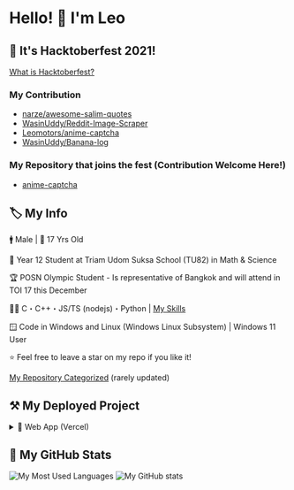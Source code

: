 # Hello! 👋 I'm Leo

## 🎃 It's Hacktoberfest 2021!

[What is Hacktoberfest?](https://hacktoberfest.digitalocean.com/)

### My Contribution

- [narze/awesome-salim-quotes](https://github.com/narze/awesome-salim-quotes)
- [WasinUddy/Reddit-Image-Scraper](https://github.com/WasinUddy/Reddit-Image-Scraper)
- [Leomotors/anime-captcha](https://github.com/Leomotors/anime-captcha)
- [WasinUddy/Banana-log](https://github.com/WasinUddy/Banana-log)

### My Repository that joins the fest (Contribution Welcome Here!)

- [anime-captcha](https://github.com/Leomotors/anime-captcha)

## 🏷️ My Info

🚹 Male | 🎂 17 Yrs Old

🏫 Year 12 Student at Triam Udom Suksa School (TU82) in Math & Science

🏆 POSN Olympic Student - Is representative of Bangkok and will attend in TOI 17 this December

👨‍💻 C・C++・JS/TS (nodejs)・Python | [My Skills](./LanguageSkill.md)

🪟 Code in Windows and Linux (Windows Linux Subsystem) | Windows 11 User

⭐ Feel free to leave a star on my repo if you like it!

[My Repository Categorized](https://github.com/Leomotors/Leomotors/blob/main/Repository.md) (rarely updated)

## ⚒️ My Deployed Project

<details>
 <summary>🔺 Web App (Vercel)</summary>

- [Website Vector Calculator 2](https://github.com/Leomotors/Website-Vector-Calculator-2) => [Vercel App](https://mini-vector-calculator.vercel.app)
- [My Repositories](https://github.com/Leomotors/my-repos) => [Vercel App](https://leomotors-repos.vercel.app)
- [Anime Captcha](https://github.com/Leomotors/anime-captcha) => [Vercel App](https://anime-captcha.vercel.app)

</details>

## 🔢 My GitHub Stats

![My Most Used Languages](https://github-readme-stats.vercel.app/api/top-langs/?username=Leomotors&layout=compact&langs_count=10&count_private=true)
 ![My GitHub stats](https://github-readme-stats.vercel.app/api?username=Leomotors&count_private=true)

<!-- // auto generated by github but I will keep it
**Leomotors/Leomotors** is a ✨ _special_ ✨ repository because its `README.md` (this file) appears on your GitHub profile.

Here are some ideas to get you started:

- 🔭 I’m currently working on ... // NOT WORKING RN but maybe in the future
WRITTEN - 🌱 I’m currently learning ...
- 👯 I’m looking to collaborate on ...
- 🤔 I’m looking for help with ...
- 💬 Ask me about ...
- 📫 How to reach me: ...
- 😄 Pronouns: ...
- ⚡ Fun fact: ...
-->
